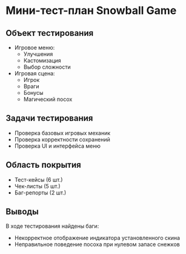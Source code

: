 # Мини-тест-план Snowball Game

## Объект тестирования
- Игровое меню:
  - Улучшения
  - Кастомизация
  - Выбор сложности
- Игровая сцена:
  - Игрок
  - Враги
  - Бонусы
  - Магический посох

## Задачи тестирования
- Проверка базовых игровых механик
- Проверка корректности сохранений
- Проверка UI и интерфейса меню

## Область покрытия
- Тест-кейсы (6 шт.)
- Чек-листы (5 шт.)
- Баг-репорты (2 шт.)

## Выводы
В ходе тестирования найдены баги:
- Некорректное отображение индикатора установленного скина
- Неправильное поведение посоха при нулевом запасе снежков
